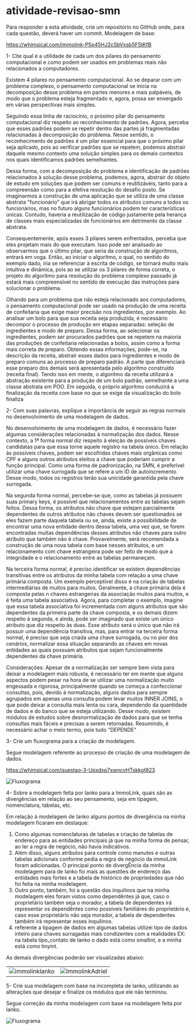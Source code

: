 # atividade-revisao-smn

Para responder a esta atividade, crie um repositório no GitHub onde, para cada questão, deverá haver um commit.
Modelagem de base:

https://whimsical.com/immolink-P5p45HJ2cSbVxsb5F5tKfB

1- Cite qual é a utilidade de cada um dos pilares do pensamento computacional e como podem ser usados em problemas reais não relacionados a computadores.

Existem 4 pilares no pensamento computacional. Ao se deparar com um problema complexo, o pensamento computacional se inicia na decomposição desse problema em partes menores e mais palpáveis, de modo que o problema esteja fragmentado e, agora, possa ser enxergado em várias perspectivas mais simples.

Seguindo essa linha de raciocínio, o próximo pilar do pensamento computacional diz respeito ao reconhecimento de padrões. Agora, perceba que esses padrões podem se repetir dentro das partes já fragmentadas relacionadas à decomposição do problema. Nesse sentido, o reconhecimento de padrões é um pilar essencial para que o próximo pilar seja aplicado, pois ao verificar padrões que se repetem, podemos abstrair daquele mesmo contexto uma solução simples para os demais contextos nos quais identificamos padrões semelhantes.

Dessa forma, com a decomposição do problema e identificação de padrões relacionados à solução desse problema, podemos, agora, abstrair do objeto de estudo em soluções que podem ser comuns e reutilizáveis, tanto para a compreensão como para a efetiva resolução do desafio posto. Se imaginarmos a construção de uma aplicação que se utiliza de uma classe abstrata "funcionário" que irá abrigar todos os atributos comuns a todos os funcionários, mas no futuro alguns funcionários podem ter características únicas. Contudo, haveria a reutilização de código justamente pela herança de classes mais especializadas de funcionários em detrimento da classe abstrata.

Consequentemente, após esses 3 pilares serem enfrentados, perceba que eles projetam mais do que executam. Isso pode ser analisado ao observarmos que o último pilar, que seria da construção de algoritmos, entrará em voga. Então, ao iniciar o algoritmo, o qual, no sentido do exemplo dado, iria se referenciar à escrita de código, se tornará muito mais intuitiva e dinâmica, pois ao se utilizar os 3 pilares de forma correta, o projeto do algoritmo para resolução do problema complexo passado já estará mais compreensível no sentido de execução das instruções para solucionar o problema.

Olhando para um problema que não esteja relacionado aos computadores, o pensamento computacional pode ser usado na produção de uma receita de confeitaria que exige maior precisão nos ingredientes, por exemplo. Ao analisar um bolo para que sua receita seja produzida, é necessário decompor o processo de produção em etapas separadas: seleção de ingredientes e modo de preparo. Dessa forma, ao selecionar os ingredientes, podem ser procurados padrões que se repetem na maioria das produções de confeitaria relacionadas a bolos, assim como a forma mais correta de preparo. Obtendo essas informações, pode-se, na descrição da receita, abstrair esses dados para ingredientes e modo de preparo comuns ao processo de preparo padrão. A parte que diferenciará esse preparo dos demais será apresentada pelo algoritmo construído (receita final). Tendo isso em mente, o algoritmo da receita utilizará a abstração existente para a produção de um bolo padrão, semelhante a uma classe abstrata em POO. Em seguida, o próprio algoritmo conduzirá a finalização da receita com base no que se exige da visualização do bolo finaliza



2- Com suas palavras, explique a importância de seguir as regras normais no desenvolvimento de uma modelagem de dados.

No desenvolvimento de uma modelagem de dados, é necessário fazer algumas considerações relacionadas à normalização dos dados. Nesse contexto, a 1ª forma normal diz respeito à eleição de possíveis chaves candidatas para que essa torne aquele registro na tabela único. Em relação às possíveis chaves, podem ser escolhidas chaves mais orgânicas como CPF e alguns outros atributos eleitos a chave que poderiam cumprir a função principal. Como uma forma de padronização, na SMN, é preferível utilizar uma chave surrogada que se refere a um ID de autoincremento. Desse modo, todos os registros terão sua unicidade garantida pela chave surrogada.

Na segunda forma normal, percebe-se que, como as tabelas já possuem suas primary keys, é possível que relacionamentos entre as tabelas sejam feitos. Dessa forma, os atributos não chave que estejam parcialmente dependentes de outros atributos não chaves devem ser questionados se eles fazem parte daquela tabela ou se, ainda, existe a possibilidade de encontrar uma nova entidade dentro dessa tabela, uma vez que, se forem encontradas muitas dependências desses atributos não chaves para outro atributo que também não é chave. Provavelmente, será recomendada a construção de uma nova tabela com base nesses atributos, e um relacionamento com chave estrangeira pode ser feito de modo que a integridade e o relacionamento entre as tabelas permaneçam.

Na terceira forma normal, é preciso identificar se existem dependências transitivas entre os atributos da minha tabela com relação a uma chave primária composta. Um exemplo perceptível disso é na criação de tabelas intermediárias de muitos para muitos. Geralmente, a chave primária dela é composta pelas n chaves estrangeiras da associação muitos para muitos, e é feita uma tabela associativa. Agora, para completar o exemplo, imagine que essa tabela associativa foi incrementada com alguns atributos que são dependentes da primeira parte da chave composta, e os demais dizem respeito à segunda, e ainda, pode ser imaginado que existe um único atributo que diz respeito às duas. Esse atributo será o único que não irá possuir uma dependência transitiva, mas, para entrar na terceira forma normal, é preciso que seja criada uma chave surrogada, ou no pior dos cenários, normalizar essa situação separando as chaves em novas entidades as quais possuam atributos que sejam funcionalmente dependentes da chave primária.

Considerações: Apesar de a normalização ser sempre bem vista para deixar a modelagem mais robusta, é necessário ter em mente que alguns aspectos podem pesar na hora de se utilizar uma normalização muito engessada e rigorosa, principalmente quando se começa a confeccionar consultas, pois, devido à normalização, alguns dados para sempre agrupados em apenas uma consulta podem levar muitos INNER JOINS, o que pode deixar a consulta mais lenta ou cara, dependendo da quantidade de dados e do banco que se esteja utilizando. Desse modo, existem módulos de estudos sobre desnormalização de dados para que se tenha consultas mais fáceis e precisas a serem retornadas. Resumindo, é necessário achar o meio termo, pois tudo "DEPENDE"
    


3- Crie um fluxograma para a criação de modelagem.

Segue modelagem referente ao processo de criação de uma modelagem de dados. 

https://whimsical.com/questao-3-Upxdxp7xwncvHTskkgt923
     
![Fluxograma](Questao3.png)
 

4- Sobre a modelagem feita por Ianko para a ImmoLink, quais são as divergências em relação ao seu pensamento, seja em tipagem, nomenclatura, tabelas, etc.

Em relação á modelagem de Ianko alguns pontos de divergência na minha modelagem ficaram em destaque:
1. Como algumas nomenclaturas de tabelas e criação de tabelas de endereço para as entidades principais já que na minha forma de pensar, ao ler a regra de negócio, não havia    indicativos. 
2. Além disso, alguns atributos para controle como manutes e outras tabelas adicionais conforme pedia a regra de negócio da immoLink foram adicionadas. O principal ponto de divergÊncia da minha modelagem para de Ianko foi mais as questões de endereço das entidades mais fortes e a tabela de histórico de propriedades que não foi feita na minha modelagem. 
3.  Outro ponto, também, foi a questão dos inquilinos que na minha modelagem eles foram vistos como dependêntes já que, caso o proprietário também seja o morador, a tabela de dependentes irá representar os dependêntes como possíveis familiáres do proprietário e, caso esse proprietário não seja morador, a tabela de dependentes também irá representar esses inquilinos.  
4. referente a tipagem de dados em algumas tabelas utilizei tipo de dados inteiro para chaves surragadas mais condizentes com a realidades EX: na tabela tipo_contato de Ianko o dado está como smallint, e a minha está como tinyint. 

As demais divergências poderão ser visualizadas abaixo: 

<table>
  <tr>
    <td><img src="ImmoLink.png" alt="immolinkIanko"></td>
    <td><img src="ImmoLinkAdriel.png" alt="ImmolinkAdriel"></td>
  </tr>
</table>


5- Crie sua modelagem com base na incompleta de Ianko, utilizando as alterações que desejar e finalize os módulos que ele não terminou.

Segue correção da minha modelagem com base na modelagem feita por Ianko. 

![Fluxograma](ImmoLinkFinalAdrielpng.png)
